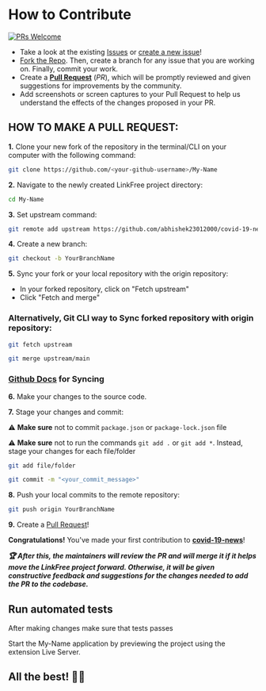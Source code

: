 # How to Contribute

[![PRs Welcome](https://img.shields.io/badge/PRs-welcome-brightgreen.svg?style=flat-square)](https://github.com/abhishek23012000/covid-19-news/pulls)

- Take a look at the existing [Issues](https://github.com/abhishek23012000/covid-19-news/issues) or [create a new issue](https://github.com/abhishek23012000/covid-19-news/issues/new/choose)!
- [Fork the Repo](https://github.com/abhishek23012000/covid-19-news/fork). Then, create a branch for any issue that you are working on. Finally, commit your work.
- Create a **[Pull Request](https://github.com/abhishek23012000/covid-19-news/compare)** (_PR_), which will be promptly reviewed and given suggestions for improvements by the community.
- Add screenshots or screen captures to your Pull Request to help us understand the effects of the changes proposed in your PR.

## HOW TO MAKE A PULL REQUEST:

**1.** Clone your new fork of the repository in the terminal/CLI on your computer with the following command:

```bash
git clone https://github.com/<your-github-username>/My-Name
```

**2.** Navigate to the newly created LinkFree project directory:

```bash
cd My-Name
```

**3.** Set upstream command:

```bash
git remote add upstream https://github.com/abhishek23012000/covid-19-news.git
```

**4.** Create a new branch:

```bash
git checkout -b YourBranchName
```

**5.** Sync your fork or your local repository with the origin repository:

- In your forked repository, click on "Fetch upstream"
- Click "Fetch and merge"

### Alternatively, Git CLI way to Sync forked repository with origin repository:

```bash
git fetch upstream
```

```bash
git merge upstream/main
```

### [Github Docs](https://docs.github.com/en/github/collaborating-with-pull-requests/addressing-merge-conflicts/resolving-a-merge-conflict-on-github) for Syncing

**6.** Make your changes to the source code.

**7.** Stage your changes and commit:

⚠️ **Make sure** not to commit `package.json` or `package-lock.json` file

⚠️ **Make sure** not to run the commands `git add .` or `git add *`. Instead, stage your changes for each file/folder

```bash
git add file/folder
```

```bash
git commit -m "<your_commit_message>"
```

**8.** Push your local commits to the remote repository:

```bash
git push origin YourBranchName
```

**9.** Create a [Pull Request](https://help.github.com/en/github/collaborating-with-issues-and-pull-requests/creating-a-pull-request)!

**Congratulations!** You've made your first contribution to [**covid-19-news**](https://github.com/abhishek23012000/covid-19-news/graphs/contributors)! 

**_:trophy: After this, the maintainers will review the PR and will merge it if it helps move the LinkFree project forward. Otherwise, it will be given constructive feedback and suggestions for the changes needed to add the PR to the codebase._**

## Run automated tests

After making changes make sure that tests passes

Start the My-Name application by previewing the project using the extension Live Server.


## All the best! 👍🏻